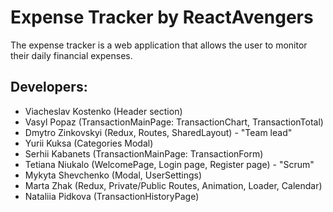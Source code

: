 # Expense Tracker by ReactAvengers

The expense tracker is a web application that allows the user to monitor their
daily financial expenses.

## Developers:

- Viacheslav Kostenko (Header section)
- Vasyl Popaz (TransactionMainPage: TransactionChart, TransactionTotal)
- Dmytro Zinkovskyi (Redux, Routes, SharedLayout) - "Team lead"
- Yurii Kuksa (Categories Modal)
- Serhii Kabanets (TransactionMainPage: TransactionForm)
- Tetiana Niukalo (WelcomePage, Login page, Register page) - "Scrum"
- Mykyta Shevchenko (Modal, UserSettings)
- Marta Zhak (Redux, Private/Public Routes, Animation, Loader, Calendar)
- Nataliia Pidkova (TransactionHistoryPage)
